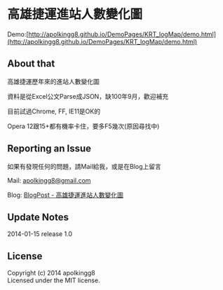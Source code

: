 高雄捷運進站人數變化圖
================================

Demo:[http://apolkingg8.github.io/DemoPages/KRT_logMap/demo.html](http://apolkingg8.github.io/DemoPages/KRT_logMap/demo.html)

## About that

高雄捷運歷年來的進站人數變化圖  

資料是從Excel公文Parse成JSON，缺100年9月，歡迎補充  

目前試過Chrome, FF, IE11是OK的  

Opera 12跟15+都有機率卡住，要多F5幾次(原因尋找中)

## Reporting an Issue

如果有發現任何的問題，請Mail給我，或是在Blog上留言

Mail: apolkingg8@gmail.com

Blog: [BlogPost - 高雄捷運進站人數變化圖](http://apolkingg8.logdown.com/posts/175857--number-of-kaohsiung-mrt-station)

## Update Notes

 2014-01-15 release 1.0

## License

Copyright (c) 2014 apolkingg8  
Licensed under the MIT license.

